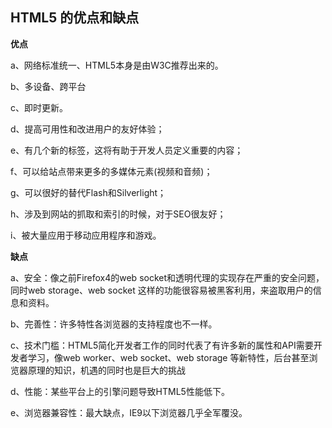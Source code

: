 ## HTML5 的优点和缺点

**优点**

a、网络标准统一、HTML5本身是由W3C推荐出来的。

b、多设备、跨平台 

c、即时更新。

d、提高可用性和改进用户的友好体验；

e、有几个新的标签，这将有助于开发人员定义重要的内容； 

f、可以给站点带来更多的多媒体元素(视频和音频)；  

g、可以很好的替代Flash和Silverlight；

h、涉及到网站的抓取和索引的时候，对于SEO很友好； 

i、被大量应用于移动应用程序和游戏。



**缺点**

a、安全：像之前Firefox4的web socket和透明代理的实现存在严重的安全问题，同时web storage、web socket 这样的功能很容易被黑客利用，来盗取用户的信息和资料。

b、完善性：许多特性各浏览器的支持程度也不一样。 

c、技术门槛：HTML5简化开发者工作的同时代表了有许多新的属性和API需要开发者学习，像web worker、web socket、web storage 等新特性，后台甚至浏览器原理的知识，机遇的同时也是巨大的挑战 

d、性能：某些平台上的引擎问题导致HTML5性能低下。 

e、浏览器兼容性：最大缺点，IE9以下浏览器几乎全军覆没。